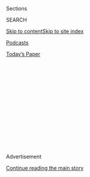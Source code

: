 <div id="app">

<div>

<div>

<div>

<div class="NYTAppHideMasthead css-1q2w90k e1suatyy0">

<div class="section css-ui9rw0 e1suatyy2">

<div class="css-eph4ug er09x8g0">

<div class="css-6n7j50">

</div>

<span class="css-1dv1kvn">Sections</span>

<div class="css-10488qs">

<span class="css-1dv1kvn">SEARCH</span>

</div>

[Skip to content](#site-content)[Skip to site
index](#site-index)

</div>

<div id="masthead-section-label" class="css-1wr3we4 eaxe0e00">

[Podcasts](https://www.nytimes.com/spotlight/podcasts)

</div>

<div class="css-10698na e1huz5gh0">

</div>

</div>

<div id="masthead-bar-one" class="section hasLinks css-15hmgas e1csuq9d3">

<div class="css-uqyvli e1csuq9d0">

</div>

<div class="css-1uqjmks e1csuq9d1">

</div>

<div class="css-9e9ivx">

[](https://myaccount.nytimes.com/auth/login?response_type=cookie&client_id=vi)

</div>

<div class="css-1bvtpon e1csuq9d2">

[Today’s
Paper](https://www.nytimes.com/section/todayspaper)

</div>

</div>

</div>

</div>

<div data-aria-hidden="false">

<div id="site-content" data-role="main">

<div>

<div class="css-1aor85t" style="opacity:0.000000001;z-index:-1;visibility:hidden">

<div class="css-1hqnpie">

<div class="css-epjblv">

<span class="css-17xtcya">[Podcasts](/spotlight/podcasts)</span><span class="css-x15j1o">|</span><span class="css-fwqvlz">‘Whatever
We Have, We Have to Work With
It’</span>

</div>

<div class="css-k008qs">

<div class="css-1iwv8en">

<span class="css-18z7m18"></span>

<div>

</div>

</div>

<span class="css-1n6z4y">https://nyti.ms/2SFDAGD</span>

<div class="css-1705lsu">

<div class="css-4xjgmj">

<div class="css-4skfbu" data-role="toolbar" data-aria-label="Social Media Share buttons, Save button, and Comments Panel with current comment count" data-testid="share-tools">

  - 
  - 
  - 
  - 
    
    <div class="css-6n7j50">
    
    </div>

  - 
  - 

</div>

</div>

</div>

</div>

</div>

</div>

<div id="NYT_TOP_BANNER_REGION" class="css-13pd83m">

</div>

<div id="top-wrapper" class="css-1sy8kpn">

<div id="top-slug" class="css-l9onyx">

Advertisement

</div>

[Continue reading the main
story](#after-top)

<div class="ad top-wrapper" style="text-align:center;height:100%;display:block;min-height:250px">

<div id="top" class="place-ad" data-position="top" data-size-key="top">

</div>

</div>

<div id="after-top">

</div>

</div>

<div>

<div class="css-1g7y0i5 e1drnplw0">

<div class="css-1ceswkc e1drnplw1">

</div>

<div class="css-f2fzwx e1drnplw2">

<div data-aria-labelledby="modal-title" data-role="region">

<div id="modal-title" class="css-mln36k">

transcript

</div>

<div class="css-pbq7ev">

</div>

<span>Back to Sugar
Calling</span>

<div class="css-f6lhej">

<div class="css-1ialerq">

<div class="css-1701swk">

bars

</div>

<div>

<div class="css-1t7yl1y">

0:00/28:58

</div>

<div class="css-og85jy">

\-28:58

</div>

</div>

</div>

</div>

<div class="css-15fbio0">

<div class="css-1p4nyns">

transcript

## ‘Whatever We Have, We Have to Work With It’

### Hosted by Cheryl Strayed, produced by Kelly Prime and edited by Sara Sarasohn. Editorial oversight by Wendy Dorr.

#### Cheryl Strayed talks with the writer Alice Walker about ancestors, solitude and the time it takes to heal.

Wednesday, May 6th, 2020

</div>

  - cheryl strayed  
    Today, I’m going to call Alice Walker. She won the Pulitzer Prize in
    fiction for her novel, The Color Purple. She was the first black
    woman to win that prize. She also won the National Book Award that
    year. She’s published many books, novels, poetry collections, essay
    collections. And she really for many decades now has been telling
    the truth about who we are and how we struggle and how we persist.
    Her most recent book is a collection of poetry called Taking the
    Arrow Out of the Heart. I’ve been reading it the past few days. It’s
    terrific.

  - \[music\]  
    So I don’t think there’s any better person to talk to right now than
    Alice Walker. I’m going to give her a call.

  - \[phone ringing\]

  - alice walker  
    Hello.

  - cheryl strayed  
    Hi, is this Alice?

  - alice walker  
    Yes.

  - cheryl strayed  
    Hi, this is Cheryl.

  - alice walker  
    Hi.

  - cheryl strayed  
    Hi, it’s so nice to talk to you and such an honor. Where are you
    now?

  - alice walker  
    Where am I? I’m in Mendocino in California in the middle of
    virtually nowhere, which is the perfect place to be. It’s very sunny
    and warm today. And it’s just, you know, it’s just beautiful. I’m
    just so happy to be here.

  - cheryl strayed  
    Have you been socially isolating? Are you there alone or with
    somebody else?

  - alice walker  
    Well, I was in Mexico for most of the winter.

  - cheryl strayed  
    Mhm.

  - alice walker  
    And I isolated pretty much there until I came back north. And yeah,
    I’ve been — you know, I see a few people. But we’re more than arm’s
    length — \[LAUGHS\]

  - cheryl strayed  
    Right.

  - alice walker  
    — apart. We wear our masks and have been very cautious and careful
    and loving of each other and respectful, you know? So we’re all just
    learning how to move together, apart.

  - cheryl strayed  
    Together, apart. What’s the experience been for you? Does it feel
    scary or lonely? What is your experience of what’s happened over
    this past month or so in our lives?

  - alice walker  
    Well, it is upsetting. It has its terrifying aspects, especially if
    you watch a lot of media.

  - cheryl strayed  
    Mm-hmm.

  - alice walker  
    So I don’t do a lot of that. If the virus is going to get me, it’s
    just going to get me \[LAUGHS\] the way any other thing would while
    I’m busy doing something else, you know?

  - cheryl strayed  
    Mhm.

  - alice walker  
    And that’s pretty much how I take it. You know, I work in my garden.
    And I read. And I write my blog. And I play with my dog a lot
    because that is so joyful.

  - cheryl strayed  
    Right. So listen, I was reading the other day in The New York Times
    that people are having strange or interesting or unusual dreams
    during this time. Or maybe they’re just remembering their dreams.
    And —

  - alice walker  
    Mhm.

  - cheryl strayed  
    — I remember reading that you pay attention to your dreams, as well.
    I’m wondering, have you had any strange pandemic-induced dreams?

  - alice walker  
    Now that is so interesting because usually I do dream a lot. And I’m
    fascinated by my dreams, whatever is going on in them. But during
    this period, I’m not dreaming. I’m —

  - cheryl strayed  
    Huh.

  - alice walker  
    — deeply sleeping.

  - cheryl strayed  
    I mean, you usually remember your dreams quite well. Do you have a
    theory about why you’re not remembering them now?

  - alice walker  
    I don’t. I don’t. I think it’s partly just that I have relaxed into
    the present and relaxed, also, into exactly where I am —

  - cheryl strayed  
    Mhm.

  - alice walker  
    — because I think on some level I understand and have really known
    that we’re imperiled, you know, all the time and in all kinds of
    ways. But I also have always made every effort to meet the glory of
    this existence in where it’s so apparent, which is, usually for me,
    in the woods, in silence, in a kind of solitude.
    
    So you know, a lot of that is still just my way. It is me going
    through this peril and whatever other peril — \[LAUGHS\] peril might
    appear —

  - cheryl strayed  
    \[LAUGHS\] Right.

  - alice walker  
    — you know, recognizing that with all of that, it’s still fabulous.
    I mean, it is just a stunning thing that we have here in life on
    this planet.

  - cheryl strayed  
    As you’re talking, I’m reminded that a word that I associate with
    you is joy. When I think of so much of your work, it’s so full of
    sorrow and hardship and really, very difficult things. But always,
    there is joy at its center. And I’m curious, how did you foster that
    within you? How did you nurture that within you as you lived through
    the various hard times of your life?

  - alice walker  
    Well, I think I had to accept that hard times are with us. And
    they’re with not just me but with most people and that they’re not
    avoidable. I mean, you can shift and not have that particular thing
    by doing something and avoiding it. But then that will catch you,
    too. So you know, as the Buddha said to us, there is suffering. And
    the question is always, well, what do you do with it? And does it
    have a use? And I maintain that it does and that, therefore, you
    should learn how to do it and accept that that’s what’s happening.
    And that way, you have a chance to find out what’s on the other side
    of that suffering because on the other side, there may well be the
    most amazing, joyful epiphany about reality.

  - cheryl strayed  
    Yeah, I’ve been reading your book, Taking the Arrow Out of the
    Heart, which is such a beautiful collection of poems. And I just
    loved the title, I want to say, of that book because I do think that
    that describes so aptly how it is I’ve healed my wounds. And
    everyone I know who’s healed their wounds have had to do that thing
    where they take the arrow out of their own heart.

  - alice walker  
    Well, Pema Chodron, the Buddhist nun and teacher, was very helpful
    in that area because I had actually — the way we encountered each
    other was I had a love affair that just ended terribly. And I was,
    you know, dying of pain and sorrow and suffering and loss and all
    those things. And I couldn’t seem to shake any of it. And then
    somebody came for an interview. And she brought Pema’s medicine
    about tonglen, this practice where you learn how to breathe in
    disaster and sorrow and pain and suffering and all those things,
    just let the darkness, the sadness, whatever, inside as much as you
    can. I mean, just fill yourself with it. But then you breathe out
    what you’d rather have yourself. And you breathe it out for everyone
    who is feeling as you’re feeling. And this resonated with me as a
    practice because it’s something that you can learn to do. It’s
    something that will take time to do. And actually, this pandemic is
    a great opportunity for people to learn this practice. And I
    recommend it.

  - cheryl strayed  
    So you breathe in the suffering and the difficulty or the ugliness.
    And you breathe out gratitude, beauty, appreciation.

  - alice walker  
    A walk on the beach, yeah —

  - cheryl strayed  
    Uh-huh.

  - alice walker  
    — but for everybody. I mean, the wonderful thing is that it’s for
    everybody. That’s where we are now. There is no longer any point in
    trying to breathe out just what’s good for you or to breathe in just
    your suffering and nobody else’s. \[LAUGHS\]

  - cheryl strayed  
    Right. Well, probably there was never a time to do that.

  - alice walker  
    Well, oh, no, that’s the American way.

  - cheryl strayed  
    \[LAUGHS\] That’s —

  - alice walker  
    I mean, you can breathe in what’s happening on your block, but you
    don’t really care what’s happening down in the ghetto.

  - cheryl strayed  
    Mhm.

  - alice walker  
    So it’s a different way of handling sorrow and distress. And I
    really prefer it because I like the idea that there’s no longer any
    point in trying to save just oneself, you know? There’s just no
    point.

  - cheryl strayed  
    Yeah.

  - alice walker  
    Mhm.

  - cheryl strayed  
    I loved what you said about breathing in that suffering for all of
    us. And yet, your sentiment in taking the arrow out of the heart is
    about that we all really do have to find a way to treat the wound we
    ourselves have individually. I’m curious about, how have you done
    that? You’ve done the breathing. You’ve done that work of accepting
    your suffering and breathing it out.

  - alice walker  
    Mhm.

  - cheryl strayed  
    But it seems to me this is something we have to do for ourselves
    over and over and over again —

  - alice walker  
    That’s right.

  - cheryl strayed  
    — to keep going.

  - alice walker  
    That’s right. And I mustn’t leave out the big factor here, which is
    time. Time might be one of the biggest factor, probably the biggest
    factor, in healing. And that’s one of the places we can get a little
    stuck because we don’t want to take time. We want it done. I
    remember I had a friend who — I was suffering terribly because of
    some love affair that had gone astray. And I said, well, how long
    did it take you to get over a broken heart or whatever? And she said
    two weeks. \[LAUGHING\]

  - cheryl strayed  
    Oh, dear. That wasn’t a very broken heart.

  - alice walker  
    And I did say to her, I said, well, you know, really my heart’s
    going to take a lot longer than that. And so it’s like that, I
    think, that we have our sufferings. And in my life, so many of the
    people that I have loved have been assassinated. And at times, when
    these things happen, you can’t imagine that you’ll ever stand up
    again. I mean, the pain is so intense and the sense of loss. You
    know, when Martin Luther King was assassinated, I had a miscarriage.
    It was physical as well as mental and spiritual. And so there’s no
    way of ever being able to say with any kind of truth when you will
    recover, when you will take that arrow out of your heart and stand
    up again either in the place that you were already standing or even
    a bit forward. You know, that’s the test. I mean, can you get up
    where you fell and at least hold that? Or can you get up where you
    fell and then take a step forward?

  - cheryl strayed  
    Mhm. So the first poem in your book, Taking the Arrow Out of the
    Heart, is called “The Long Road Home.” And it’s about Muhammad Ali.
    Would you be so kind as to read it to me?

  - alice walker  
    Sure, sure. Tell me why you like that one.

  - cheryl strayed  
    I just, I love, really — I so agree with you about this idea that
    our suffering can contain a gift.

  - alice walker  
    Yes.

  - cheryl strayed  
    And you write about that so beautifully and so powerfully across all
    of your books and all of the genres that you’ve written in. And so I
    saw aspects of that in this beautiful poem.

  - alice walker  
    OK, well, I loved Muhammad Ali. And of course, he was himself with
    all his foibles. But ultimately, he was someone who could not be
    forced to murder other people. And he refused to be drafted into an
    immoral war. And so I hold him in very high esteem. “The Long Road
    Home” for Muhammad Ali. “I am beginning to comprehend the mystery of
    the gift of suffering. It is true, as some have said, that it is a
    crucible in which the gold of one’s spirit is rendered and shines.
    Ali, you represent all of us who stand the test of suffering most
    often alone, because who could understand who or what has brought us
    to our feet? Their knees worn out, ancestors stood us up from the
    awkward position they had to honor on the floor beneath the floor. I
    have been weeping all day thinking of this, the cloud of witness,
    the endless teaching, the long road home.”

  - cheryl strayed  
    Beautiful. Tell me what you were thinking when you wrote this poem
    and what it means to you.

  - alice walker  
    Well, his refusal to be drafted into the Vietnam War and the
    suffering that came to him because of that, because they put him in
    prison. And they took away his title. And they did all the things
    that they thought would break him as a human being. And he accepted
    — you know, he found a place to stand. And he stood there. And
    this is also saying that this is our history, that we are standing
    on the shoulders of ancestors who could barely stand in the slave
    dungeons. But those ancestors are part of the reason that we stand,
    because they could not in that position. So it goes very deep in us
    now that we are surrounded by what I call the cloud of witness. And
    the cloud of witness for African-Americans are these ancestors who
    went through suffering that most Americans have never, ever thought
    about, still made sure that we got that we are supposed to honor
    other people. You know, we got that from them. And this is just such
    a miracle.

  - cheryl strayed  
    Mhm. In your own life when you were a young woman, how did you get
    called to write? And how did you come to that consciousness about
    what you owe the ancestors or what we all owe them?

  - alice walker  
    Oh, \[DEEPLY EXHALES\] I think, growing up, I was in a small
    community. People were close. And the music was good in church. And
    you just had this feeling, even before you understood it — because
    we didn’t study history exactly — but we could get it that somehow
    this beautiful — I mean, you can hear it in Aretha Franklin’s voice.
    I mean, there’s a good example. In Aretha Franklin’s voice, she is
    carrying the ancestral medicine for the tribe.

  - cheryl strayed  
    Hm, mhm.

  - alice walker  
    And that is so important to know, you know? So yeah, I had my little
    Easter speeches. And I had adoring relatives and friends in the
    church. And unfortunately, or fortunately, I really got very tired
    of the church by the time I was 12. And I went off into nature.

  - cheryl strayed  
    Mhm. And then when did you go off into writing?

  - alice walker  
    And into writing? \[LAUGHS\] Probably around the same time because
    if all my family was in church, that meant I had privacy and I could
    write at home.

  - cheryl strayed  
    Right. But when you first began seriously writing, did you
    experience it as a call? Or was it something more intellectual — you
    loved books and you thought, I’ll give it a try?

  - alice walker  
    You know, Cheryl, I honestly feel like I was just like any plant
    that produces a bloom or a twig or whatever plants produce, that it
    was just so natural. In fact, my mother says that when I was
    crawling, she would find me at the back of the house writing in the
    dirt with a twig.

  - cheryl strayed  
    \[LAUGHS\]

  - alice walker  
    And I just — it’s just completely natural. It really is. It’s just
    like, well, yeah, well, this is what one would do.

  - cheryl strayed  
    Are you turning to your writing now in this time of disconnect? Are
    you finding yourself drawn to making that connection that we can
    make in writing? Or are you staying away from it?

  - alice walker  
    Oh, I write all the time. And I have a blog, which I adore. I don’t
    care if I have only five people who read it —

  - cheryl strayed  
    \[LAUGHS\]

  - alice walker  
    — because my sign is Aquarius. And we love the idea of just sending
    thoughts through the air. I get on there, and I offer what I have
    and send it off and think very little more about it. And like any
    other thing that’s happening in nature — you know, I was out this
    morning picking irises. And I was just marveling at how that green
    stem, where you would never see any purple or white or orange or
    anything, suddenly out of that comes this incredible flower. And I
    love that feeling of connectivity with what is just blooming
    naturally.

  - cheryl strayed  
    Yeah, it is a powerful feeling. So I’m curious, how is it that — you
    turn to nature, obviously, when you’re seeking solace or beauty.
    What about wisdom?

  - alice walker  
    Well, I read a lot. I’ve always been drawn to wonderful books, like
    the I Ching, which I adore, all those long Russian novels. And I
    mean, I don’t know, just basically living and being open and
    interested. And wisdom just kind of accrues.

  - cheryl strayed  
    Right, right. So I read an interview with you that your favorite
    book is Jane Eyre. I’m wondering if you could just tell me about
    that. What is it that you feel — you said you felt such a deep
    kinship to that novel.

  - alice walker  
    I love Jane Eyre because Charlotte Bronte was in the middle of
    nowhere up there, wherever they were — \[LAUGHS\] cold.

  - cheryl strayed  
    In England somewhere.

  - alice walker  
    Right, right. And I’m trying to think of the actual village. But
    anyway, cold and dreary and no sun for most of the year, you know?
    And her father was oblivious to a lot. He never realized that his
    daughters were writing novels, for instance. But anyway, so there
    she was in this very strange place where she could not even admit
    being a woman writing a book. Her books had to be published under a
    man’s name. And she persevered and created this incredibly
    enthralling, romantic, but at the same time, in a way because of
    Jane’s character, stringent book which never lets women down. And
    this is a good thing to think about in some of these novels that
    people love. Often women are, in the end, let down. They’re not
    permitted to truly test their mettle when it comes to what they will
    and will not accept. And I love Jane because she stands on her
    little feet there with this man that she falls in love with. And she
    realizes that they could live in sin because they couldn’t get
    married because of the church.

  - cheryl strayed  
    Yeah, they couldn’t get married because he had — right, he was
    already married.

  - alice walker  
    He was married. And so the church, you know how the church is. So
    anyway —

  - cheryl strayed  
    Yeah.

  - alice walker  
    — they couldn’t get married. And really, she loved him so
    passionately that another kind of woman would have said, you know,
    let’s just go live in, I don’t know, Egypt or somewhere. But no, I
    mean, Jane has real integrity.
    
    And I love that. I think women, especially — you know, romance is
    all well and good. But when it makes you sell out your soul, it’s
    not worth having. So that’s one of the reasons I absolutely love it.

  - cheryl strayed  
    When did you first read Jane Eyre? How old were you?

  - alice walker  
    Oh, I was 13 or 14. \[LAUGHING\]

  - cheryl strayed  
    \[LAUGHS\] OK.

  - alice walker  
    But then I read it — Cheryl, I read it a lot after that.
    \[LAUGHING\]

  - cheryl strayed  
    Did you? \[LAUGHS\] Yeah, so you were swept up in that romance. You
    know, I think it’s interesting, a couple of the times that you’ve
    mentioned struggle, it’s been romantic heartbreak. And I’m
    wondering, are those the hardest things that you feel you’ve sort of
    survived and endured? Or what is the hardest thing you’ve lived
    through?

  - alice walker  
    Well, yeah, I lived through my daughter’s decision that I was not a
    good mother. And of course, I disagree. But there it is.

  - cheryl strayed  
    Aw.

  - alice walker  
    And we’re fine now. So I’m just telling you that that was a really
    difficult passage.

  - cheryl strayed  
    How did you get through that? How did you come to peace?

  - alice walker  
    Well, I think we just did, you know? I think at some point after 10
    years and with a grandson whom I really adore, I think we came to
    our senses more or less.

  - cheryl strayed  
    Mm-hmm.

  - alice walker  
    And that’s the other thing about time that I was referring to
    earlier. That part of getting the arrow out and finding the joy
    again is time. And what you do while you’re waiting means a lot. And
    so these periods when there is so much pain are great for deepening
    oneself. And that’s why study is a wonderful thing. I believe in
    study with my whole heart.

  - cheryl strayed  
    Mm-hmm. Yeah, it’s this concept of time I think has been really on
    my mind a lot. I have two teenage kids. And they are always
    inquiring like, OK, when can things go back to normal? And it’s
    really hard because before this pandemic, we all sort of thought we
    knew what we were going to be doing this summer or what was going to
    happen next month. And it’s very difficult to explain to them that
    we’re in an era right now of deep uncertainty that shows us that we
    don’t know what tomorrow will bring, which we never knew. But to
    talk to them about, like, even if this goes on a year, that’s
    actually, relative to the rest of our lives, just a short period of
    time. It doesn’t feel like it. And I know that that’s always how
    discomfort or suffering or difficult times feel. They feel like your
    heart will never mend, right?

  - alice walker  
    Mhm.

  - cheryl strayed  
    And this pain will last forever. This estrangement will go on and on
    and on. And then something shifts, and it’s a different time. I
    think that’s such a wise thing to remember. But wow, it’s hard to do
    that sometimes.

  - alice walker  
    Yeah, it is. And I think with children, it’s good to, I don’t know,
    have them use this time to do something they never thought they’d
    have time to do. You might ask them, was there something that you
    thought you’d never get around to, that you’d never have time to do,
    you’d never have time to explore? This is a perfect time for that.

  - cheryl strayed  
    Yeah, Alice, I’m really trying. \[LAUGHS\] I’m really trying to do
    that. But my teenagers are less cooperative with \[LAUGHS\] those
    instructions. Maybe if you tell them what to study, I can —
    \[LAUGHS\]

  - alice walker  
    No, no, no, Cheryl, trust me, no. This will probably go on a very
    long time —

  - cheryl strayed  
    Yeah.

  - alice walker  
    — in one form or another. Or it will recur in some other crazy way.
    And there will be plenty of time. So you just tell them the best
    counsel that you can offer. And then they will have to learn the
    rest.

  - cheryl strayed  
    Yeah, I try to do that. I try to be a guide to my children and open
    a space for them, especially now that they’re teenagers and they
    want that space. And here we are in this house all together all the
    time. And yeah, I’ll keep trying. I’ll keep trying, encouraging
    that.

  - alice walker  
    Well, my heart goes out to all of you because I actually like, very
    much, solitude. \[LAUGHING\]

  - cheryl strayed  
    \[LAUGHING\] You’re content.

  - alice walker  
    \[LAUGHING\] So I feel like, you know, well — but I just think that
    whatever we have, we have to work with it. And we can, and we do.

  - cheryl strayed  
    Yeah. So are you afraid that you’re going to get the virus? Are you
    afraid of your own risks when it comes to this virus?

  - alice walker  
    Well, I’m in a mode of accepting my fate and whatever that is, you
    know? I have no way, beyond trying to wear my gloves and my mask and
    keep people six feet away and all of that — there’s nothing more
    that I can do. And I’ve had a wonderful adventure. I mean, my life
    has been really just a huge adventure. I have no complaints about it
    really. I mean, whatever awful things that I had to basically help
    to change, we changed as much of those awful things as we could. I
    enjoyed that, even when it was dangerous. So I’ve had that. And you
    know, I, like everybody, in the middle of the night, I think, oh,
    dear, I hear it’s not a pretty sight dying from this virus. But I
    then tell myself, well, dying doesn’t take forever and that because
    I think that there is something on the other side of death, which is
    essentially more life. It may not be life that we recognize as life.
    \[LAUGHS\]

  - cheryl strayed  
    What do you think is on the other side, what kind of life?

  - alice walker  
    Well, nothing really dies, I mean, really. I mean, the personality
    here would not be around. But there is no such thing as just a
    non-existence.

  - cheryl strayed  
    I guess we all become the dirt from which the next flower blooms,
    right?

  - alice walker  
    Absolutely, yeah. So that’s comforting.

  - cheryl strayed  
    Yeah.

  - \[music\]  
    Well, Alice, it’s been really lovely to speak with you. Thank you so
    much for taking the time to chat with me today.

  - alice walker  
    Take care.

  - cheryl strayed  
    Thank you.

  - alice walker  
    And your family — to your family, say hello for me.

  - cheryl strayed  
    All right. Bye, bye.

  - alice walker  
    Bye.

  - \[music\]

  - cheryl strayed  
    I’m Cheryl Strayed. This is “Sugar Calling.” Next week, Billy
    Collins.

  - \[music\]

</div>

</div>

</div>

</div>

<div style="position:absolute;width:0;height:0;visibility:hidden;display:none">

</div>

<div style="width:100%">

<div class="css-18qqsen e1eullfg0" style="background-image:url(https://static01.nyt.com/images/2020/04/29/podcasts/sugar-calling-album-art/sugar-calling-album-art-videoFifteenBySeven2610-v2.png)">

<div class="css-1hmsypo e1eullfg2">

<div class="css-131hid3 e1eullfg3">

<div class="css-1uhi299 e1eullfg1">

</div>

<div class="css-1tloyb6">

<div class="css-1kltdsh ehra6vc0">

[<span class="css-1f76qa2">![Sugar Calling
logo](https://static01.nyt.com/images/2020/04/29/podcasts/sugar-calling-album-art/sugar-calling-album-art-square320.jpg)<span>Sugar
Calling</span></span>](https://www.nytimes.com/column/sugar-calling)<span class="css-1lhttlg ehra6vc1"><span class="css-sj5ozi ehra6vc2">Subscribe:</span></span>

  - [Apple Podcasts](https://itunes.apple.com/us/podcast/id1505881384)
  - [Google
    Podcasts](https://podcasts.google.com/?feed=aHR0cHM6Ly9yc3MuYXJ0MTkuY29tL3N1Z2FyLWNhbGxpbmc&ved=0CAUQrrcFahcKEwjA8Kyn09voAhUAAAAAHQAAAAAQBQ)

</div>

</div>

<div class="css-1r0dpua e1eullfg4">

<div class="css-1gu519p edye5kn0">

<div>

# ‘Whatever We Have, We Have to Work With It’

## Cheryl Strayed talks with the writer Alice Walker about ancestors, solitude and the time it takes to heal.

</div>

<span class="css-lsnb14 edye5kn4">Hosted by Cheryl Strayed, produced by
Kelly Prime and edited by Sara Sarasohn. Editorial oversight by Wendy
Dorr.</span>

<div class="css-1vd84sn">

<span class="css-16bt4xd">Transcript</span>

</div>

</div>

<div class="css-1g7y0i5 e1drnplw0">

<div class="css-1ceswkc e1drnplw1">

</div>

<div class="css-f2fzwx e1drnplw2">

<div data-aria-labelledby="modal-title" data-role="region">

<div id="modal-title" class="css-mln36k">

transcript

</div>

<div class="css-pbq7ev">

</div>

<span>Back to Sugar
Calling</span>

<div class="css-f6lhej">

<div class="css-1ialerq">

<div class="css-1701swk">

bars

</div>

<div>

<div class="css-1t7yl1y">

0:00/28:58

</div>

<div class="css-og85jy">

\-0:00

</div>

</div>

</div>

</div>

<div class="css-15fbio0">

<div class="css-1p4nyns">

transcript

## ‘Whatever We Have, We Have to Work With It’

### Hosted by Cheryl Strayed, produced by Kelly Prime and edited by Sara Sarasohn. Editorial oversight by Wendy Dorr.

#### Cheryl Strayed talks with the writer Alice Walker about ancestors, solitude and the time it takes to heal.

Wednesday, May 6th, 2020

</div>

  - cheryl strayed  
    Today, I’m going to call Alice Walker. She won the Pulitzer Prize in
    fiction for her novel, The Color Purple. She was the first black
    woman to win that prize. She also won the National Book Award that
    year. She’s published many books, novels, poetry collections, essay
    collections. And she really for many decades now has been telling
    the truth about who we are and how we struggle and how we persist.
    Her most recent book is a collection of poetry called Taking the
    Arrow Out of the Heart. I’ve been reading it the past few days. It’s
    terrific.

  - \[music\]  
    So I don’t think there’s any better person to talk to right now than
    Alice Walker. I’m going to give her a call.

  - \[phone ringing\]

  - alice walker  
    Hello.

  - cheryl strayed  
    Hi, is this Alice?

  - alice walker  
    Yes.

  - cheryl strayed  
    Hi, this is Cheryl.

  - alice walker  
    Hi.

  - cheryl strayed  
    Hi, it’s so nice to talk to you and such an honor. Where are you
    now?

  - alice walker  
    Where am I? I’m in Mendocino in California in the middle of
    virtually nowhere, which is the perfect place to be. It’s very sunny
    and warm today. And it’s just, you know, it’s just beautiful. I’m
    just so happy to be here.

  - cheryl strayed  
    Have you been socially isolating? Are you there alone or with
    somebody else?

  - alice walker  
    Well, I was in Mexico for most of the winter.

  - cheryl strayed  
    Mhm.

  - alice walker  
    And I isolated pretty much there until I came back north. And yeah,
    I’ve been — you know, I see a few people. But we’re more than arm’s
    length — \[LAUGHS\]

  - cheryl strayed  
    Right.

  - alice walker  
    — apart. We wear our masks and have been very cautious and careful
    and loving of each other and respectful, you know? So we’re all just
    learning how to move together, apart.

  - cheryl strayed  
    Together, apart. What’s the experience been for you? Does it feel
    scary or lonely? What is your experience of what’s happened over
    this past month or so in our lives?

  - alice walker  
    Well, it is upsetting. It has its terrifying aspects, especially if
    you watch a lot of media.

  - cheryl strayed  
    Mm-hmm.

  - alice walker  
    So I don’t do a lot of that. If the virus is going to get me, it’s
    just going to get me \[LAUGHS\] the way any other thing would while
    I’m busy doing something else, you know?

  - cheryl strayed  
    Mhm.

  - alice walker  
    And that’s pretty much how I take it. You know, I work in my garden.
    And I read. And I write my blog. And I play with my dog a lot
    because that is so joyful.

  - cheryl strayed  
    Right. So listen, I was reading the other day in The New York Times
    that people are having strange or interesting or unusual dreams
    during this time. Or maybe they’re just remembering their dreams.
    And —

  - alice walker  
    Mhm.

  - cheryl strayed  
    — I remember reading that you pay attention to your dreams, as well.
    I’m wondering, have you had any strange pandemic-induced dreams?

  - alice walker  
    Now that is so interesting because usually I do dream a lot. And I’m
    fascinated by my dreams, whatever is going on in them. But during
    this period, I’m not dreaming. I’m —

  - cheryl strayed  
    Huh.

  - alice walker  
    — deeply sleeping.

  - cheryl strayed  
    I mean, you usually remember your dreams quite well. Do you have a
    theory about why you’re not remembering them now?

  - alice walker  
    I don’t. I don’t. I think it’s partly just that I have relaxed into
    the present and relaxed, also, into exactly where I am —

  - cheryl strayed  
    Mhm.

  - alice walker  
    — because I think on some level I understand and have really known
    that we’re imperiled, you know, all the time and in all kinds of
    ways. But I also have always made every effort to meet the glory of
    this existence in where it’s so apparent, which is, usually for me,
    in the woods, in silence, in a kind of solitude.
    
    So you know, a lot of that is still just my way. It is me going
    through this peril and whatever other peril — \[LAUGHS\] peril might
    appear —

  - cheryl strayed  
    \[LAUGHS\] Right.

  - alice walker  
    — you know, recognizing that with all of that, it’s still fabulous.
    I mean, it is just a stunning thing that we have here in life on
    this planet.

  - cheryl strayed  
    As you’re talking, I’m reminded that a word that I associate with
    you is joy. When I think of so much of your work, it’s so full of
    sorrow and hardship and really, very difficult things. But always,
    there is joy at its center. And I’m curious, how did you foster that
    within you? How did you nurture that within you as you lived through
    the various hard times of your life?

  - alice walker  
    Well, I think I had to accept that hard times are with us. And
    they’re with not just me but with most people and that they’re not
    avoidable. I mean, you can shift and not have that particular thing
    by doing something and avoiding it. But then that will catch you,
    too. So you know, as the Buddha said to us, there is suffering. And
    the question is always, well, what do you do with it? And does it
    have a use? And I maintain that it does and that, therefore, you
    should learn how to do it and accept that that’s what’s happening.
    And that way, you have a chance to find out what’s on the other side
    of that suffering because on the other side, there may well be the
    most amazing, joyful epiphany about reality.

  - cheryl strayed  
    Yeah, I’ve been reading your book, Taking the Arrow Out of the
    Heart, which is such a beautiful collection of poems. And I just
    loved the title, I want to say, of that book because I do think that
    that describes so aptly how it is I’ve healed my wounds. And
    everyone I know who’s healed their wounds have had to do that thing
    where they take the arrow out of their own heart.

  - alice walker  
    Well, Pema Chodron, the Buddhist nun and teacher, was very helpful
    in that area because I had actually — the way we encountered each
    other was I had a love affair that just ended terribly. And I was,
    you know, dying of pain and sorrow and suffering and loss and all
    those things. And I couldn’t seem to shake any of it. And then
    somebody came for an interview. And she brought Pema’s medicine
    about tonglen, this practice where you learn how to breathe in
    disaster and sorrow and pain and suffering and all those things,
    just let the darkness, the sadness, whatever, inside as much as you
    can. I mean, just fill yourself with it. But then you breathe out
    what you’d rather have yourself. And you breathe it out for everyone
    who is feeling as you’re feeling. And this resonated with me as a
    practice because it’s something that you can learn to do. It’s
    something that will take time to do. And actually, this pandemic is
    a great opportunity for people to learn this practice. And I
    recommend it.

  - cheryl strayed  
    So you breathe in the suffering and the difficulty or the ugliness.
    And you breathe out gratitude, beauty, appreciation.

  - alice walker  
    A walk on the beach, yeah —

  - cheryl strayed  
    Uh-huh.

  - alice walker  
    — but for everybody. I mean, the wonderful thing is that it’s for
    everybody. That’s where we are now. There is no longer any point in
    trying to breathe out just what’s good for you or to breathe in just
    your suffering and nobody else’s. \[LAUGHS\]

  - cheryl strayed  
    Right. Well, probably there was never a time to do that.

  - alice walker  
    Well, oh, no, that’s the American way.

  - cheryl strayed  
    \[LAUGHS\] That’s —

  - alice walker  
    I mean, you can breathe in what’s happening on your block, but you
    don’t really care what’s happening down in the ghetto.

  - cheryl strayed  
    Mhm.

  - alice walker  
    So it’s a different way of handling sorrow and distress. And I
    really prefer it because I like the idea that there’s no longer any
    point in trying to save just oneself, you know? There’s just no
    point.

  - cheryl strayed  
    Yeah.

  - alice walker  
    Mhm.

  - cheryl strayed  
    I loved what you said about breathing in that suffering for all of
    us. And yet, your sentiment in taking the arrow out of the heart is
    about that we all really do have to find a way to treat the wound we
    ourselves have individually. I’m curious about, how have you done
    that? You’ve done the breathing. You’ve done that work of accepting
    your suffering and breathing it out.

  - alice walker  
    Mhm.

  - cheryl strayed  
    But it seems to me this is something we have to do for ourselves
    over and over and over again —

  - alice walker  
    That’s right.

  - cheryl strayed  
    — to keep going.

  - alice walker  
    That’s right. And I mustn’t leave out the big factor here, which is
    time. Time might be one of the biggest factor, probably the biggest
    factor, in healing. And that’s one of the places we can get a little
    stuck because we don’t want to take time. We want it done. I
    remember I had a friend who — I was suffering terribly because of
    some love affair that had gone astray. And I said, well, how long
    did it take you to get over a broken heart or whatever? And she said
    two weeks. \[LAUGHING\]

  - cheryl strayed  
    Oh, dear. That wasn’t a very broken heart.

  - alice walker  
    And I did say to her, I said, well, you know, really my heart’s
    going to take a lot longer than that. And so it’s like that, I
    think, that we have our sufferings. And in my life, so many of the
    people that I have loved have been assassinated. And at times, when
    these things happen, you can’t imagine that you’ll ever stand up
    again. I mean, the pain is so intense and the sense of loss. You
    know, when Martin Luther King was assassinated, I had a miscarriage.
    It was physical as well as mental and spiritual. And so there’s no
    way of ever being able to say with any kind of truth when you will
    recover, when you will take that arrow out of your heart and stand
    up again either in the place that you were already standing or even
    a bit forward. You know, that’s the test. I mean, can you get up
    where you fell and at least hold that? Or can you get up where you
    fell and then take a step forward?

  - cheryl strayed  
    Mhm. So the first poem in your book, Taking the Arrow Out of the
    Heart, is called “The Long Road Home.” And it’s about Muhammad Ali.
    Would you be so kind as to read it to me?

  - alice walker  
    Sure, sure. Tell me why you like that one.

  - cheryl strayed  
    I just, I love, really — I so agree with you about this idea that
    our suffering can contain a gift.

  - alice walker  
    Yes.

  - cheryl strayed  
    And you write about that so beautifully and so powerfully across all
    of your books and all of the genres that you’ve written in. And so I
    saw aspects of that in this beautiful poem.

  - alice walker  
    OK, well, I loved Muhammad Ali. And of course, he was himself with
    all his foibles. But ultimately, he was someone who could not be
    forced to murder other people. And he refused to be drafted into an
    immoral war. And so I hold him in very high esteem. “The Long Road
    Home” for Muhammad Ali. “I am beginning to comprehend the mystery of
    the gift of suffering. It is true, as some have said, that it is a
    crucible in which the gold of one’s spirit is rendered and shines.
    Ali, you represent all of us who stand the test of suffering most
    often alone, because who could understand who or what has brought us
    to our feet? Their knees worn out, ancestors stood us up from the
    awkward position they had to honor on the floor beneath the floor. I
    have been weeping all day thinking of this, the cloud of witness,
    the endless teaching, the long road home.”

  - cheryl strayed  
    Beautiful. Tell me what you were thinking when you wrote this poem
    and what it means to you.

  - alice walker  
    Well, his refusal to be drafted into the Vietnam War and the
    suffering that came to him because of that, because they put him in
    prison. And they took away his title. And they did all the things
    that they thought would break him as a human being. And he accepted
    — you know, he found a place to stand. And he stood there. And
    this is also saying that this is our history, that we are standing
    on the shoulders of ancestors who could barely stand in the slave
    dungeons. But those ancestors are part of the reason that we stand,
    because they could not in that position. So it goes very deep in us
    now that we are surrounded by what I call the cloud of witness. And
    the cloud of witness for African-Americans are these ancestors who
    went through suffering that most Americans have never, ever thought
    about, still made sure that we got that we are supposed to honor
    other people. You know, we got that from them. And this is just such
    a miracle.

  - cheryl strayed  
    Mhm. In your own life when you were a young woman, how did you get
    called to write? And how did you come to that consciousness about
    what you owe the ancestors or what we all owe them?

  - alice walker  
    Oh, \[DEEPLY EXHALES\] I think, growing up, I was in a small
    community. People were close. And the music was good in church. And
    you just had this feeling, even before you understood it — because
    we didn’t study history exactly — but we could get it that somehow
    this beautiful — I mean, you can hear it in Aretha Franklin’s voice.
    I mean, there’s a good example. In Aretha Franklin’s voice, she is
    carrying the ancestral medicine for the tribe.

  - cheryl strayed  
    Hm, mhm.

  - alice walker  
    And that is so important to know, you know? So yeah, I had my little
    Easter speeches. And I had adoring relatives and friends in the
    church. And unfortunately, or fortunately, I really got very tired
    of the church by the time I was 12. And I went off into nature.

  - cheryl strayed  
    Mhm. And then when did you go off into writing?

  - alice walker  
    And into writing? \[LAUGHS\] Probably around the same time because
    if all my family was in church, that meant I had privacy and I could
    write at home.

  - cheryl strayed  
    Right. But when you first began seriously writing, did you
    experience it as a call? Or was it something more intellectual — you
    loved books and you thought, I’ll give it a try?

  - alice walker  
    You know, Cheryl, I honestly feel like I was just like any plant
    that produces a bloom or a twig or whatever plants produce, that it
    was just so natural. In fact, my mother says that when I was
    crawling, she would find me at the back of the house writing in the
    dirt with a twig.

  - cheryl strayed  
    \[LAUGHS\]

  - alice walker  
    And I just — it’s just completely natural. It really is. It’s just
    like, well, yeah, well, this is what one would do.

  - cheryl strayed  
    Are you turning to your writing now in this time of disconnect? Are
    you finding yourself drawn to making that connection that we can
    make in writing? Or are you staying away from it?

  - alice walker  
    Oh, I write all the time. And I have a blog, which I adore. I don’t
    care if I have only five people who read it —

  - cheryl strayed  
    \[LAUGHS\]

  - alice walker  
    — because my sign is Aquarius. And we love the idea of just sending
    thoughts through the air. I get on there, and I offer what I have
    and send it off and think very little more about it. And like any
    other thing that’s happening in nature — you know, I was out this
    morning picking irises. And I was just marveling at how that green
    stem, where you would never see any purple or white or orange or
    anything, suddenly out of that comes this incredible flower. And I
    love that feeling of connectivity with what is just blooming
    naturally.

  - cheryl strayed  
    Yeah, it is a powerful feeling. So I’m curious, how is it that — you
    turn to nature, obviously, when you’re seeking solace or beauty.
    What about wisdom?

  - alice walker  
    Well, I read a lot. I’ve always been drawn to wonderful books, like
    the I Ching, which I adore, all those long Russian novels. And I
    mean, I don’t know, just basically living and being open and
    interested. And wisdom just kind of accrues.

  - cheryl strayed  
    Right, right. So I read an interview with you that your favorite
    book is Jane Eyre. I’m wondering if you could just tell me about
    that. What is it that you feel — you said you felt such a deep
    kinship to that novel.

  - alice walker  
    I love Jane Eyre because Charlotte Bronte was in the middle of
    nowhere up there, wherever they were — \[LAUGHS\] cold.

  - cheryl strayed  
    In England somewhere.

  - alice walker  
    Right, right. And I’m trying to think of the actual village. But
    anyway, cold and dreary and no sun for most of the year, you know?
    And her father was oblivious to a lot. He never realized that his
    daughters were writing novels, for instance. But anyway, so there
    she was in this very strange place where she could not even admit
    being a woman writing a book. Her books had to be published under a
    man’s name. And she persevered and created this incredibly
    enthralling, romantic, but at the same time, in a way because of
    Jane’s character, stringent book which never lets women down. And
    this is a good thing to think about in some of these novels that
    people love. Often women are, in the end, let down. They’re not
    permitted to truly test their mettle when it comes to what they will
    and will not accept. And I love Jane because she stands on her
    little feet there with this man that she falls in love with. And she
    realizes that they could live in sin because they couldn’t get
    married because of the church.

  - cheryl strayed  
    Yeah, they couldn’t get married because he had — right, he was
    already married.

  - alice walker  
    He was married. And so the church, you know how the church is. So
    anyway —

  - cheryl strayed  
    Yeah.

  - alice walker  
    — they couldn’t get married. And really, she loved him so
    passionately that another kind of woman would have said, you know,
    let’s just go live in, I don’t know, Egypt or somewhere. But no, I
    mean, Jane has real integrity.
    
    And I love that. I think women, especially — you know, romance is
    all well and good. But when it makes you sell out your soul, it’s
    not worth having. So that’s one of the reasons I absolutely love it.

  - cheryl strayed  
    When did you first read Jane Eyre? How old were you?

  - alice walker  
    Oh, I was 13 or 14. \[LAUGHING\]

  - cheryl strayed  
    \[LAUGHS\] OK.

  - alice walker  
    But then I read it — Cheryl, I read it a lot after that.
    \[LAUGHING\]

  - cheryl strayed  
    Did you? \[LAUGHS\] Yeah, so you were swept up in that romance. You
    know, I think it’s interesting, a couple of the times that you’ve
    mentioned struggle, it’s been romantic heartbreak. And I’m
    wondering, are those the hardest things that you feel you’ve sort of
    survived and endured? Or what is the hardest thing you’ve lived
    through?

  - alice walker  
    Well, yeah, I lived through my daughter’s decision that I was not a
    good mother. And of course, I disagree. But there it is.

  - cheryl strayed  
    Aw.

  - alice walker  
    And we’re fine now. So I’m just telling you that that was a really
    difficult passage.

  - cheryl strayed  
    How did you get through that? How did you come to peace?

  - alice walker  
    Well, I think we just did, you know? I think at some point after 10
    years and with a grandson whom I really adore, I think we came to
    our senses more or less.

  - cheryl strayed  
    Mm-hmm.

  - alice walker  
    And that’s the other thing about time that I was referring to
    earlier. That part of getting the arrow out and finding the joy
    again is time. And what you do while you’re waiting means a lot. And
    so these periods when there is so much pain are great for deepening
    oneself. And that’s why study is a wonderful thing. I believe in
    study with my whole heart.

  - cheryl strayed  
    Mm-hmm. Yeah, it’s this concept of time I think has been really on
    my mind a lot. I have two teenage kids. And they are always
    inquiring like, OK, when can things go back to normal? And it’s
    really hard because before this pandemic, we all sort of thought we
    knew what we were going to be doing this summer or what was going to
    happen next month. And it’s very difficult to explain to them that
    we’re in an era right now of deep uncertainty that shows us that we
    don’t know what tomorrow will bring, which we never knew. But to
    talk to them about, like, even if this goes on a year, that’s
    actually, relative to the rest of our lives, just a short period of
    time. It doesn’t feel like it. And I know that that’s always how
    discomfort or suffering or difficult times feel. They feel like your
    heart will never mend, right?

  - alice walker  
    Mhm.

  - cheryl strayed  
    And this pain will last forever. This estrangement will go on and on
    and on. And then something shifts, and it’s a different time. I
    think that’s such a wise thing to remember. But wow, it’s hard to do
    that sometimes.

  - alice walker  
    Yeah, it is. And I think with children, it’s good to, I don’t know,
    have them use this time to do something they never thought they’d
    have time to do. You might ask them, was there something that you
    thought you’d never get around to, that you’d never have time to do,
    you’d never have time to explore? This is a perfect time for that.

  - cheryl strayed  
    Yeah, Alice, I’m really trying. \[LAUGHS\] I’m really trying to do
    that. But my teenagers are less cooperative with \[LAUGHS\] those
    instructions. Maybe if you tell them what to study, I can —
    \[LAUGHS\]

  - alice walker  
    No, no, no, Cheryl, trust me, no. This will probably go on a very
    long time —

  - cheryl strayed  
    Yeah.

  - alice walker  
    — in one form or another. Or it will recur in some other crazy way.
    And there will be plenty of time. So you just tell them the best
    counsel that you can offer. And then they will have to learn the
    rest.

  - cheryl strayed  
    Yeah, I try to do that. I try to be a guide to my children and open
    a space for them, especially now that they’re teenagers and they
    want that space. And here we are in this house all together all the
    time. And yeah, I’ll keep trying. I’ll keep trying, encouraging
    that.

  - alice walker  
    Well, my heart goes out to all of you because I actually like, very
    much, solitude. \[LAUGHING\]

  - cheryl strayed  
    \[LAUGHING\] You’re content.

  - alice walker  
    \[LAUGHING\] So I feel like, you know, well — but I just think that
    whatever we have, we have to work with it. And we can, and we do.

  - cheryl strayed  
    Yeah. So are you afraid that you’re going to get the virus? Are you
    afraid of your own risks when it comes to this virus?

  - alice walker  
    Well, I’m in a mode of accepting my fate and whatever that is, you
    know? I have no way, beyond trying to wear my gloves and my mask and
    keep people six feet away and all of that — there’s nothing more
    that I can do. And I’ve had a wonderful adventure. I mean, my life
    has been really just a huge adventure. I have no complaints about it
    really. I mean, whatever awful things that I had to basically help
    to change, we changed as much of those awful things as we could. I
    enjoyed that, even when it was dangerous. So I’ve had that. And you
    know, I, like everybody, in the middle of the night, I think, oh,
    dear, I hear it’s not a pretty sight dying from this virus. But I
    then tell myself, well, dying doesn’t take forever and that because
    I think that there is something on the other side of death, which is
    essentially more life. It may not be life that we recognize as life.
    \[LAUGHS\]

  - cheryl strayed  
    What do you think is on the other side, what kind of life?

  - alice walker  
    Well, nothing really dies, I mean, really. I mean, the personality
    here would not be around. But there is no such thing as just a
    non-existence.

  - cheryl strayed  
    I guess we all become the dirt from which the next flower blooms,
    right?

  - alice walker  
    Absolutely, yeah. So that’s comforting.

  - cheryl strayed  
    Yeah.

  - \[music\]  
    Well, Alice, it’s been really lovely to speak with you. Thank you so
    much for taking the time to chat with me today.

  - alice walker  
    Take care.

  - cheryl strayed  
    Thank you.

  - alice walker  
    And your family — to your family, say hello for me.

  - cheryl strayed  
    All right. Bye, bye.

  - alice walker  
    Bye.

  - \[music\]

  - cheryl strayed  
    I’m Cheryl Strayed. This is “Sugar Calling.” Next week, Billy
    Collins.

  - \[music\]

</div>

</div>

</div>

</div>

</div>

<div class="css-1xgepvx e1eullfg5">

</div>

</div>

</div>

</div>

<div class="css-fnovkn e1gfokfg0">

<span class="css-1ly73wi e1tej78p0">Previous</span>

<div class="css-1s78rjm e1gfokfg1">

<div class="css-uq6cyc e1gfokfg3" data-recirc-bar-item="true">

<div class="css-hoe9xz">

<span class="css-nxkttv">More episodes
of</span><span class="css-19zi9mh">Sugar
Calling</span>

</div>

</div>

<div class="css-uq6cyc e1gfokfg3" data-recirc-bar-item="true">

[![](https://static01.nyt.com/images/2020/05/22/podcasts/20sugar-hajo3/20sugar-hajo3-thumbLarge.jpg)](https://www.nytimes.com/2020/05/20/podcasts/sugar-calling-joy-harjo-poetry-virus.html?action=click&module=audio-series-bar&region=header&pgtype=Article)

<div class="css-14o8mz7 e1gfokfg2">

</div>

<div class="css-1qq8bvn">

May 20, 2020<span>  <span class="css-orcm78">•</span> 
35:30</span><span class="css-i5svdo">‘I Release You,
Fear’</span>

</div>

</div>

<div class="css-uq6cyc e1gfokfg3" data-recirc-bar-item="true">

[![](https://static01.nyt.com/images/2020/05/13/podcasts/13sugar-calling/13sugar-calling-thumbLarge.jpg)](https://www.nytimes.com/2020/05/13/podcasts/sugar-calling-billy-collins-poetry-virus.html?action=click&module=audio-series-bar&region=header&pgtype=Article)

<div class="css-14o8mz7 e1gfokfg2">

</div>

<div class="css-1qq8bvn">

May 13, 2020<span class="css-i5svdo">‘There’s a Quiet All Over the
World’</span>

</div>

</div>

<div class="css-uq6cyc e1gfokfg3" data-recirc-bar-item="true">

[![](https://static01.nyt.com/images/2020/05/06/podcasts/06sugarcalling/06sugarcalling-thumbLarge.jpg)](https://www.nytimes.com/2020/05/06/podcasts/sugar-calling-alice-walker-quarantine-virus.html?action=click&module=audio-series-bar&region=header&pgtype=Article)

<div class="css-14o8mz7 e1gfokfg2">

</div>

<div class="css-1qq8bvn">

May 6, 2020<span>  <span class="css-orcm78">•</span> 
28:58</span><span class="css-i5svdo">‘Whatever We Have, We Have to Work
With
It’</span>

</div>

</div>

<div class="css-uq6cyc e1gfokfg3" data-recirc-bar-item="true">

[![](https://static01.nyt.com/images/2020/04/29/podcasts/29sugarcalliing-blume-sub/29sugarcalliing-blume-sub-thumbLarge.jpg)](https://www.nytimes.com/2020/04/29/podcasts/sugar-calling-judy-blume-quarantine-virus.html?action=click&module=audio-series-bar&region=header&pgtype=Article)

<div class="css-14o8mz7 e1gfokfg2">

</div>

<div class="css-1qq8bvn">

April 29, 2020<span class="css-i5svdo">‘This Terrible Thing Is
Happening, but the World Goes
On.’</span>

</div>

</div>

<div class="css-uq6cyc e1gfokfg3" data-recirc-bar-item="true">

[![](https://static01.nyt.com/images/2020/04/27/podcasts/22sugarcalling/22sugarcalling-thumbLarge.jpg)](https://www.nytimes.com/2020/04/22/podcasts/sugar-calling-amy-tan-quarantine-virus.html?action=click&module=audio-series-bar&region=header&pgtype=Article)

<div class="css-14o8mz7 e1gfokfg2">

</div>

<div class="css-1qq8bvn">

April 22, 2020<span>  <span class="css-orcm78">•</span> 
39:19</span><span class="css-i5svdo">‘You Don’t Take Dictation. You Find
the
Truth.’</span>

</div>

</div>

<div class="css-uq6cyc e1gfokfg3" data-recirc-bar-item="true">

[![](https://static01.nyt.com/images/2020/04/21/podcasts/15sugarcalling1/15sugarcalling1-thumbLarge.jpg)](https://www.nytimes.com/2020/04/15/podcasts/sugar-calling-pico-iyer-coronavirus.html?action=click&module=audio-series-bar&region=header&pgtype=Article)

<div class="css-14o8mz7 e1gfokfg2">

</div>

<div class="css-1qq8bvn">

April 15, 2020<span>  <span class="css-orcm78">•</span> 
35:45</span><span class="css-i5svdo">‘Joyful Participation in a World of
Sorrows’</span>

</div>

</div>

<div class="css-uq6cyc e1gfokfg3" data-recirc-bar-item="true">

[![](https://static01.nyt.com/images/2020/04/02/books/08sugarcalling1/08sugarcalling1-thumbLarge-v3.jpg)](https://www.nytimes.com/2020/04/08/podcasts/sugar-calling-margaret-atwood-coronavirus.html?action=click&module=audio-series-bar&region=header&pgtype=Article)

<div class="css-14o8mz7 e1gfokfg2">

</div>

<div class="css-1qq8bvn">

April 8, 2020<span>  <span class="css-orcm78">•</span> 
34:32</span><span class="css-i5svdo">‘Roll Up Your Sleeves,
Girls’</span>

</div>

</div>

<div class="css-uq6cyc e1gfokfg3" data-recirc-bar-item="true">

[![](https://static01.nyt.com/images/2020/04/09/podcasts/03sugarcalling-image/merlin_171264408_4ac7fc67-d8cc-45b9-9ec6-bdd20672e694-thumbLarge.jpg)](https://www.nytimes.com/2020/04/03/podcasts/sugar-calling-george-saunders-coronavirus.html?action=click&module=audio-series-bar&region=header&pgtype=Article)

<div class="css-14o8mz7 e1gfokfg2">

</div>

<div class="css-1qq8bvn">

April 3, 2020<span>  <span class="css-orcm78">•</span> 
41:16</span><span class="css-i5svdo">‘Everything Is Always Keep
Changing’</span>

</div>

</div>

<div class="css-uq6cyc e1gfokfg3" data-recirc-bar-item="true">

<div class="css-1o3broy">

[<span class="css-nxkttv">See All Episodes
of</span><span class="css-cbc4vz">Sugar
Calling</span>](https://www.nytimes.com/column/sugar-calling)

</div>

</div>

</div>

<span class="css-1ly73wi e1tej78p0">Next</span>

</div>

</div>

<div class="css-1tlsmx">

May 6,
2020

<div>

<div class="css-4xjgmj">

<div class="css-d8bdto" data-role="toolbar" data-aria-label="Social Media Share buttons, Save button, and Comments Panel with current comment count" data-testid="share-tools">

  - 
  - 
  - 
  - 
    
    <div class="css-6n7j50">
    
    </div>

  - 
  - 

</div>

</div>

</div>

</div>

</div>

<div class="section meteredContent css-1r7ky0e" name="articleBody" itemprop="articleBody">

<div class="css-1fanzo5 StoryBodyCompanionColumn">

<div class="css-53u6y8">

***Listen and subscribe to our podcast from your mobile device:***
**[*Via Apple
Podcasts*](https://podcasts.apple.com/us/podcast/sugar-calling/id1505881384)**
***|*** **[*Via
Spotify*](https://open.spotify.com/show/4U8hPiNGIBvTS9zLeiDCN7?si=gRyigD47SPWl-QWgNjgt2w)**
***|*** **[*Via
Stitcher*](https://www.stitcher.com/podcast/the-new-york-times/sugar-calling)**

## ‘That’s the test. I mean, can you get up where you fell and at least hold that? Or can you get up where you fell and then take a step forward?’

*— The author Alice Walker*

Today, Cheryl calls Alice Walker, the poet and novelist, at her home in
Mendocino, Calif. Alice tells Cheryl about her natural inclination for
writing: “My mother says that when I was crawling, she would find me at
the back of the house, writing in the dirt with a twig.”

Cheryl asks Alice about remembering her dreams, and the two discuss
suffering and resilience — via the boxing world champion Muhammad Ali.

</div>

</div>

<div class="css-79elbk" data-testid="photoviewer-wrapper">

<div class="css-z3e15g" data-testid="photoviewer-wrapper-hidden">

</div>

<div class="css-1a48zt4 ehw59r15" data-testid="photoviewer-children">

![<span class="css-16f3y1r e13ogyst0" data-aria-hidden="true">The author
Alice Walker in
2015.</span><span class="css-cnj6d5 e1z0qqy90" itemprop="copyrightHolder"><span class="css-1ly73wi e1tej78p0">Credit...</span><span>Peter
Earl McCollough for The New York
Times</span></span>](https://static01.nyt.com/images/2020/05/06/podcasts/06sugarcalling/merlin_148381932_a062d891-1508-4959-8092-be7ae15b35c3-articleLarge.jpg?quality=75&auto=webp&disable=upscale)

</div>

</div>

<div class="css-1fanzo5 StoryBodyCompanionColumn">

<div class="css-53u6y8">

### **On today’s episode:**

[Alice Walker](https://alicewalkersgarden.com/) is a poet, writer and
political activist. She is the author of over 30 novels, children’s
books, and collections of poetry and short stories. Her 1982 novel “The
Color Purple,” [made her the first black woman to win the Pulitzer Prize
in
fiction](https://www.nytimes.com/2004/10/24/books/review/alice-walker-in-love-and-trouble.html).
That novel also won the National Book Award, and was
[adapted](https://www.nytimes.com/2005/12/02/theater/reviews/one-womans-awakening-in-double-time.html)
into two [heart-clutching,
gospel-flavored](https://www.nytimes.com/2015/12/11/theater/review-the-color-purple-on-broadway-stripped-to-its-essence.html)
Broadway musicals.

### **Alice Walker’s quarantine reading list:**

  - “[The Coming](https://us.macmillan.com/books/9781466890671),” by
    Daniel Black

  - “[Hitting a Straight Lick With a Crooked
    Stick](https://www.harpercollins.com/9780062915795/hitting-a-straight-lick-with-a-crooked-stick/),”
    by Zora Neale Hurston

<!-- end list -->

  - “[Signs Preceding the End of the
    World](https://www.amazon.com/dp/B00U58TZH6/ref=dp-kindle-redirect?_encoding=UTF8&btkr=1),”
    by Yuri Herrera

  - “[Small Fry](https://groveatlantic.com/book/small-fry/),” by Lisa
    Brennan-Jobs

  - “[The Water
    Dancer](https://www.penguinrandomhouse.com/books/550171/the-water-dancer-by-ta-nehisi-coates/),”
    by Ta-Nehisi Coates

-----

Cheryl Strayed is the author of “Tiny Beautiful Things,” “Torch,” “Brave
Enough,” and the New York Times best seller “Wild.” Her books have been
translated into more than 40 languages. She lives in Portland, Ore.
[@CherylStrayed](https://twitter.com/CherylStrayed?ref_src=twsrc%5Egoogle%7Ctwcamp%5Eserp%7Ctwgr%5Eauthor)

“Sugar Calling” is produced by Kelly Prime and edited by Sara Sarasohn,
with editorial oversight by Wendy Dorr. This episode was mixed by Jamie
Collazo. Our theme music is by Dan Powell.

</div>

</div>

</div>

<div>

</div>

<div>

</div>

<div>

</div>

<div>

<div id="bottom-wrapper" class="css-1ede5it">

<div id="bottom-slug" class="css-l9onyx">

Advertisement

</div>

[Continue reading the main
story](#after-bottom)

<div id="bottom" class="ad bottom-wrapper" style="text-align:center;height:100%;display:block;min-height:90px">

</div>

<div id="after-bottom">

</div>

</div>

</div>

</div>

</div>

## Site Index

<div>

</div>

## Site Information Navigation

  - [© <span>2020</span> <span>The New York Times
    Company</span>](https://help.nytimes.com/hc/en-us/articles/115014792127-Copyright-notice)

<!-- end list -->

  - [NYTCo](https://www.nytco.com/)
  - [Contact
    Us](https://help.nytimes.com/hc/en-us/articles/115015385887-Contact-Us)
  - [Work with us](https://www.nytco.com/careers/)
  - [Advertise](https://nytmediakit.com/)
  - [T Brand Studio](http://www.tbrandstudio.com/)
  - [Your Ad
    Choices](https://www.nytimes.com/privacy/cookie-policy#how-do-i-manage-trackers)
  - [Privacy](https://www.nytimes.com/privacy)
  - [Terms of
    Service](https://help.nytimes.com/hc/en-us/articles/115014893428-Terms-of-service)
  - [Terms of
    Sale](https://help.nytimes.com/hc/en-us/articles/115014893968-Terms-of-sale)
  - [Site
    Map](https://spiderbites.nytimes.com)
  - [Help](https://help.nytimes.com/hc/en-us)
  - [Subscriptions](https://www.nytimes.com/subscription?campaignId=37WXW)

</div>

</div>

</div>

</div>
